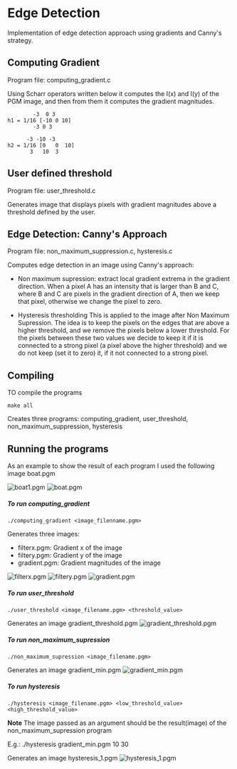 # Edge Detection
Implementation of edge detection approach using gradients and Canny's strategy.

## Computing Gradient

Program file: computing_gradient.c

Using Scharr operators written below it computes the I(x) and I(y) of the PGM image, and then from them it computes the gradient magnitudes.

```
 	    -3  0 3
h1 = 1/16 [-10 0 10]
	    -3 0 3

 	  -3 -10 -3
h2 = 1/16 [0   0  10]
	   3   10  3
```

## User defined threshold

Program file: user_threshold.c

Generates image that displays pixels with gradient magnitudes above a threshold defined by the user.


## Edge Detection: Canny's Approach

Program file: non_maximum_suppression.c, hysteresis.c

Computes edge detection in an image using Canny's approach:
* Non maximum supression: extract local gradient extrema in the gradient direction. 
When a pixel A has an intensity that is larger than B and C, where B and C are pixels in the gradient direction of A, then we keep that pixel, otherwise we change the pixel to zero.

* Hysteresis thresholding
This is applied to the image after Non Maximum Supression. The idea is to keep the pixels on the edges that are above a higher threshold, and we remove the pixels below a lower threshold. For the pixels between these two values we decide to keep it if it is connected to a strong pixel (a pixel above the higher threshold) and we  do not keep (set it to zero) it, if it not connected to a strong pixel.


## Compiling
TO compile the programs
```
make all
```
Creates three programs: computing_gradient, user_threshold, non_maximum_suppression, hysteresis 

## Running the programs
As an example to show the result of each program I used the following image boat.pgm


![boat1.pgm](https://github.com/mirjetash/visual_computing/blob/master/edge_detection/Results/boat.pgm?raw=true)
![boat.pgm](https://github.com/mirjetash/visual_computing/blob/master/edge_detection/boat.pgm?raw=true)


##### To run computing_gradient
```
./computing_gradient <image_filenname.pgm>
```
Generates three images:
 * filterx.pgm: Gradient x of the image
 * filtery.pgm: Gradient y of the image
 * gradient.pgm: Gradient magnitudes of the image

![filterx.pgm](https://github.com/mirjetash/visual_computing/blob/master/edge_detection/filterx.pgm?raw=true)
![filtery.pgm](https://github.com/mirjetash/visual_computing/blob/master/edge_detection/filtery.pgm?raw=true)
![gradient.pgm](https://github.com/mirjetash/visual_computing/blob/master/edge_detection/gradient.pgm?raw=true)

##### To run user_threshold
```
./user_threshold <image_filename.pgm> <threshold_value>
```
Generates an image gradient_threshold.pgm
![gradient_threshold.pgm](https://github.com/mirjetash/visual_computing/blob/master/edge_detection/gradient_threshold.pgm?raw=true)

##### To run non_maximum_supression
```
./non_maximum_supression <image_filename.pgm> 
```
Generates an image gradient_min.pgm
![gradient_min.pgm](https://github.com/mirjetash/visual_computing/blob/master/edge_detection/gradient_min.pgm?raw=true)

##### To run hysteresis
```
./hysteresis <image_filename.pgm> <low_threshold_value> <high_threshold_value>
```
**Note** The image passed as an argument should be the result(image) of the non_maximum_supression program

E.g.:   ./hysteresis gradient_min.pgm 10 30

Generates  an image hysteresis_1.pgm
![hysteresis_1.pgm](https://github.com/mirjetash/visual_computing/blob/master/edge_detection/hysteresis_1.pgm?raw=true)

